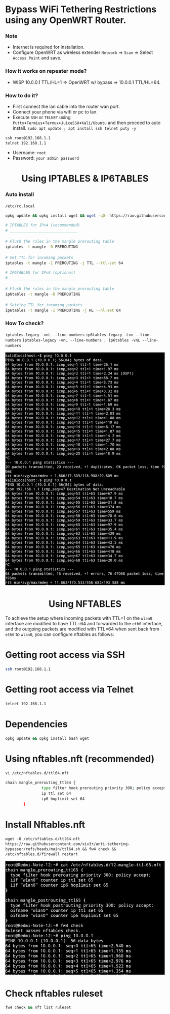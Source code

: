 # Bypass WiFi Tethering Restrictions using any OpenWRT Router.

### Note
   * Internet is required for installation.
   * Configure OpenWRT as wireless extender `Network` => `Scan` => Select `Access Point` and save.

### How it works on repeater mode?
   * WISP 10.0.0.1 TTL/HL=1 => OpenWRT w/ bypass => 10.0.0.1 TTL/HL=64.
   
### How to do it?
   - First connect the lan cable into the router wan port.
   - Connect your phone via wifi or pc to lan.
   - Execute `SSH` or `TELNET` using `Putty`•`Termius`•`Termux`•`JuiceSSH`•`Kali/Ubuntu` and then proceed to auto install.
    `sudo apt update ; apt install ssh telnet puty -y`

    ssh root@192.168.1.1  
    telnet 192.168.1.1
  
   * Username: `root`
   * Password: `your admin password`

<h1 align="center"> Using IPTABLES & IP6TABLES </h1>
     
### Auto install
`/etc/rc.local`
```sh
opkg update && opkg install wget && wget -qO- https://raw.githubusercontent.com/xiv3r/anti-tethering-bypasser/refs/heads/main/iptables.sh | bash
```
```sh
# IPTABLES for IPv4 (recommended)
# ______________________________

# Flush the rules in the mangle prerouting table
iptables -t mangle -D PREROUTING

# Set TTL for incoming packets
iptables -t mangle -I PREROUTING -j TTL --ttl-set 64
```
```sh
# IP6TABLES for IPv6 (optional)
# _____________________________

# Flush the rules in the mangle prerouting table
ip6tables -t mangle -D PREROUTING

# Setting TTL for incoming packets
ip6tables -t mangle -I PREROUTING -j HL --hl-set 64
```

### How To check?
   
`iptables-legacy -vnL --line-numbers`
`ip6tables-legacy -Lvn --line-numbers`
`iptables-legacy -vnL --line-numbers ; ip6tables -vnL --line-numbers`
     
<img src="https://github.com/xiv3r/anti-tethering-bypasser/blob/main/Without TTL %26 With TTL.png">

<h1 align="center "> Using NFTABLES </h1>

To achieve the setup where incoming packets with TTL=1 on the `wlan0` interface are modified to have TTL=64 and forwarded to the `eth0` interface, and the outgoing packets are modified with TTL=64 when sent back from `eth0` to `wlan0`, you can configure nftables as follows:

# Getting root access via SSH
```sh
ssh root@192.168.1.1
```
# Getting root access via Telnet
```sh
telnet 192.168.1.1
```

# Dependencies 
```sh
opkg update && opkg install bash wget
```

# Using nftables.nft (recommended)
`vi /etc/nftables.d/ttl64.nft`
```sh
chain mangle_prerouting_ttl64 {
                type filter hook prerouting priority 300; policy accept;
                ip ttl set 64
                ip6 hoplimit set 64
        }
```
# Install Nftables.nft
```
wget -O /etc/nftables.d/ttl64.nft https://raw.githubusercontent.com/xiv3r/anti-tethering-bypasser/refs/heads/main/ttl64.sh && fw4 check && /etc/nftables.d/firewall restart
```
<img src="https://github.com/xiv3r/anti-tethering-bypasser/blob/main/Nftables.nft.png">

# Check nftables ruleset
```sh
fw4 check && nft list ruleset
```
